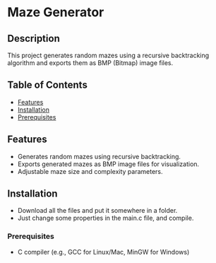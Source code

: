 # Maze Generator

## Description

This project generates random mazes using a recursive backtracking algorithm and exports them as BMP (Bitmap) image files.

## Table of Contents

- [Features](#features)
- [Installation](#installation)
- [Prerequisites](#Prerequisites)


## Features

- Generates random mazes using recursive backtracking.
- Exports generated mazes as BMP image files for visualization.
- Adjustable maze size and complexity parameters.

## Installation
- Download all the files and put it somewhere in a folder.
- Just change some properties in the main.c file, and compile.

### Prerequisites
- C compiler (e.g., GCC for Linux/Mac, MinGW for Windows)

